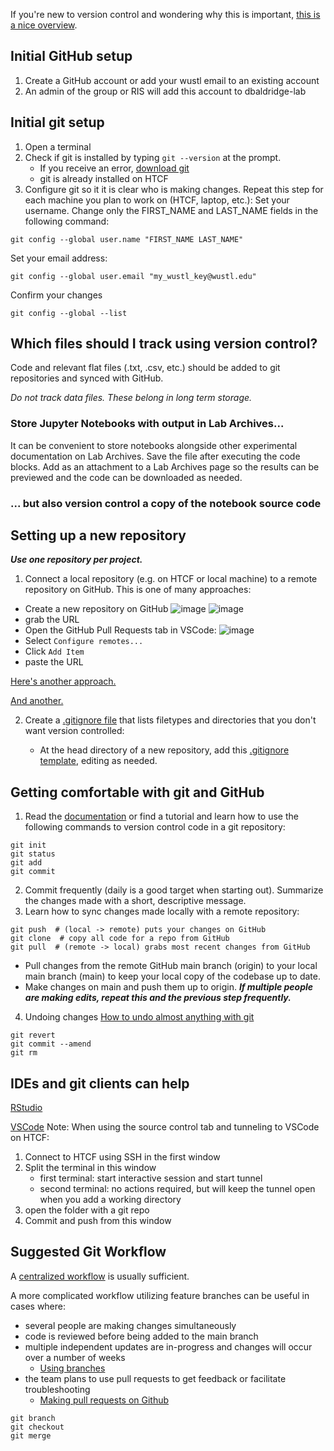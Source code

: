 If you're new to version control and wondering why this is important, 
[this is a nice overview](https://journals.plos.org/ploscompbiol/article?id=10.1371/journal.pcbi.1004668).

## Initial GitHub setup
1. Create a GitHub account or add your wustl email to an existing account
2. An admin of the group or RIS will add this account to dbaldridge-lab

## Initial git setup
1. Open a terminal
2. Check if git is installed by typing `git --version` at the prompt.
    - If you receive an error, [download git](https://git-scm.com/downloads)
    - git is already installed on HTCF
3. Configure git so it it is clear who is making changes. Repeat this step for each machine you plan to work on (HTCF, laptop, etc.):
Set your username. Change only the FIRST_NAME and LAST_NAME fields in the following command:
```
git config --global user.name "FIRST_NAME LAST_NAME"
```
Set your email address:
```
git config --global user.email "my_wustl_key@wustl.edu"
```
Confirm your changes
```
git config --global --list
```

## Which files should I track using version control?

Code and relevant flat files (.txt, .csv, etc.) should be added to git repositories and synced with GitHub.

*Do not track data files. These belong in long term storage.*

### Store Jupyter Notebooks with output in Lab Archives... 
It can be convenient to store notebooks alongside other experimental documentation on Lab Archives. 
Save the file after executing the code blocks. Add as an attachment to a Lab Archives page so the results can be previewed and the code can be downloaded as needed.

### ... but also version control a copy of the notebook source code

## Setting up a new repository
***Use one repository per project.***
1. Connect a local repository (e.g. on HTCF or local machine) to a remote repository on GitHub.
This is one of many approaches:
- Create a new repository on GitHub
![image](https://github.com/user-attachments/assets/c3717bd2-1ce8-45de-a099-bfb4065bbabe)
![image](https://github.com/user-attachments/assets/8bbb2eee-5611-4ed8-9906-36196552882a)
- grab the URL
- Open the GitHub Pull Requests tab in VSCode:
![image](https://github.com/user-attachments/assets/262dc9c6-3b57-4a54-96ff-239f6165fd35)
- Select `Configure remotes...`
- Click `Add Item`
- paste the URL

[Here's another approach.](https://docs.ris.wustl.edu/doc/compute/workshops/ris-software-development.html#creating-a-repository) 

[And another.](https://docs.github.com/en/get-started/getting-started-with-git/managing-remote-repositories)

2. Create a [.gitignore file](https://docs.github.com/en/get-started/getting-started-with-git/ignoring-files) that lists filetypes and directories that you don't want version controlled:

    - At the head directory of a new repository, add this [.gitignore template](https://github.com/dbaldridge-lab/htcf/blob/main/.gitignore), editing as needed.

## Getting comfortable with git and GitHub

1. Read the [documentation](https://git-scm.com/docs) or find a tutorial and learn how to use the following commands to version control code in a git repository:
```
git init 
git status
git add
git commit
```
2. Commit frequently (daily is a good target when starting out). Summarize the changes made with a short, descriptive message.
3. Learn how to sync changes made locally with a remote repository:
```
git push  # (local -> remote) puts your changes on GitHub
git clone  # copy all code for a repo from GitHub
git pull  # (remote -> local) grabs most recent changes from GitHub
```
- Pull changes from the remote GitHub main branch (origin) to your local main branch (main) to keep your local copy of the codebase up to date.
- Make changes on main and push them up to origin. ***If multiple people are making edits, repeat this and the previous step frequently.***
4. Undoing changes
[How to undo almost anything with git](https://github.blog/2015-06-08-how-to-undo-almost-anything-with-git/)
```
git revert
git commit --amend
git rm
```

## IDEs and git clients can help
[RStudio](https://happygitwithr.com/usage-intro)

[VSCode](https://code.visualstudio.com/docs/sourcecontrol/intro-to-git#_open-a-git-repository)
Note: When using the source control tab and tunneling to VSCode on HTCF:
1. Connect to HTCF using SSH in the first window
2. Split the terminal in this window
   - first terminal: start interactive session and start tunnel
   - second terminal: no actions required, but will keep the tunnel open when you add a working directory
4. open the folder with a git repo
5. Commit and push from this window

## Suggested Git Workflow
A [centralized workflow](https://anything-git.readthedocs.io/en/latest/git_workflow.html) is usually sufficient. 

A more complicated workflow utilizing feature branches can be useful in cases where:
- several people are making changes simultaneously
- code is reviewed before being added to the main branch
- multiple independent updates are in-progress and changes will occur over a number of weeks
  - [Using branches](https://www.atlassian.com/git/tutorials/using-branches)
- the team plans to use pull requests to get feedback or facilitate troubleshooting
  - [Making pull requests on Github](https://docs.github.com/en/get-started/start-your-journey/hello-world)
```
git branch
git checkout
git merge
```
